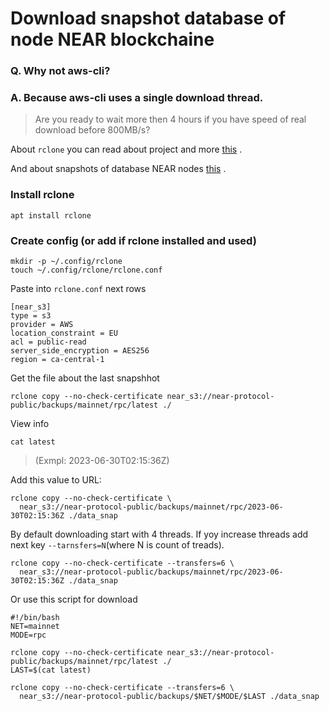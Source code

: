 # Download snapshot database of node NEAR blockchaine
### Q. Why not aws-cli?
### A. Because aws-cli uses a single download thread. 
>Are you ready to wait more then 4 hours if you have speed of real download before 800MB/s?

About `rclone` you can read about project and more [this](https://rclone.org) .

And about snapshots of database NEAR nodes [this](https://near-nodes.io/intro/node-data-snapshots) .
### Install rclone
```
apt install rclone
```

### Create config  (or add if rclone installed and used)
```
mkdir -p ~/.config/rclone
touch ~/.config/rclone/rclone.conf
```
Paste into `rclone.conf` next rows
```
[near_s3]
type = s3
provider = AWS
location_constraint = EU
acl = public-read
server_side_encryption = AES256
region = ca-central-1
```

Get the file about the last snapshhot
```
rclone copy --no-check-certificate near_s3://near-protocol-public/backups/mainnet/rpc/latest ./
```

View info
```
cat latest
```
> (Exmpl: 2023-06-30T02:15:36Z)

Add this value to URL:
```
rclone copy --no-check-certificate \
  near_s3://near-protocol-public/backups/mainnet/rpc/2023-06-30T02:15:36Z ./data_snap
```

By default downloading start with 4 threads.
If yoy increase threads add next key ` --tarnsfers=N `(where N is count of treads).
```
rclone copy --no-check-certificate --transfers=6 \
  near_s3://near-protocol-public/backups/mainnet/rpc/2023-06-30T02:15:36Z ./data_snap
```

Or use this script for download 
```
#!/bin/bash
NET=mainnet
MODE=rpc

rclone copy --no-check-certificate near_s3://near-protocol-public/backups/mainnet/rpc/latest ./
LAST=$(cat latest)

rclone copy --no-check-certificate --transfers=6 \
  near_s3://near-protocol-public/backups/$NET/$MODE/$LAST ./data_snap
```
